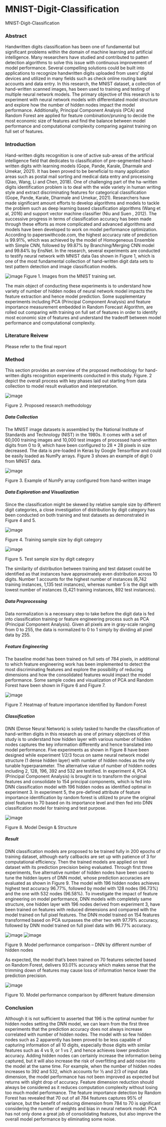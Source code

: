 # MNIST-Digit-Classification
MNIST-Digit-Classification


### Abstract
Handwritten digits classification has been one of fundamental but significant problems within the domain of machine learning and artificial intelligence. Many researchers have studied and contributed to patten detection algorithms to solve this issue with continuous improvement of model performance. Several compelling solutions could be built into applications to recognize handwritten digits uploaded from users’ digital devices and utilized in many fields such as check online routing bank accounts and data entry.  In this research, the MNIST dataset, a collection of hand-written scanned images, has been used to training and testing of multiple neural network models. The primary objective of this research is to experiment with neural network models with differentiated model structure and explore how the number of hidden nodes impact the model performance. Additionally, Principal Component Analysis (PCA) and Random Forest are applied for feature combination/pruning to decide the most economic size of features and find the balance between model performance and computational complexity comparing against training on full set of features.

### Introduction 
Hand-written digits recognition is one of active sub-areas of the artificial intelligence field that dedicates to classification of pre-segmented hand-written digits with learning models (Gope, Pande, Karale, Dharmale and Umekar, 2021). It has been proved to be beneficial to many application areas such as postal mail sorting and medical data entry and processing (Qiao, Wang, Li and Chen, 2018). One of challenging part of the ha-written digits identification problem is to deal with the wide variety in human writing style and extract discriminating features for categorical classification (Gope, Pande, Karale, Dharmale and Umekar, 2021). Researchers have made significant amount efforts to develop algorithms and models to tackle the problem such as deep learning based classification algorithms (Wang et al, 2016) and support vector machine classifier (Niu and Suen , 2012). The successive progress in terms of classification accuracy has been made through these efforts as more complicated and advanced algorithms and models have been developed to work on model performance optimization. According to paperswithcode.com, the highest accuracy rate of prediction is 99.91%, which was achieved by the model of Homogeneous Ensemble with Simple CNN, followed by 99.87% by Branching/Merging CNN model and 99.84% by EnsNet. 
In the research, several experiments are conducted to testify neural network with MNIST data 0as shown in Figure 1, which is one of the most fundamental collection of hand-written digit data sets to test pattern detection and image classification models. 

![image](https://user-images.githubusercontent.com/43327902/185507658-eef6cb09-d212-4a85-a697-4c1975221ebb.png)
Figure 1. Images from the MNIST training set.

The main object of conducting these experiments is to understand how variety of number of hidden nodes of neural network model impacts the feature extraction and hence model prediction. Some supplementary experiments including PCA (Principal Component Analysis) and feature importance measurement embedded in Random Forecast Algorithm, are rolled out comparing with training on full set of features in order to identify most economic size of features and understand the tradeoff between model performance and computational complexity. 

### Literature Reivew
Please refer to the final report

### Method
This section provides an overview of the proposed methodology for hand-written digits recognition experiments conducted in this study. Figure. 2 depict the overall process with key phases laid out starting from data collection to model result evaluation and interpretation.

![image](https://user-images.githubusercontent.com/43327902/185507781-6389fed3-d220-4f28-baa8-8be208a21893.png)

Figure 2. Proposed research methodology

##### Data Collection
The MNIST image datasets is assembled by the National Institute of Standards and Technology (NIST) in the 1980s. It comes with a set of 60,000 training images and 10,000 test images of processed hand-written digits from 0 to 9, which have been configured to 28 * 28 pixels in size decreased. The data is pre-loaded in Keras by Google Tensorflow and could be easily loaded as NumPy arrays. Figure 3 shows an example of digit 0 from MNIST data.  

![image](https://user-images.githubusercontent.com/43327902/185507821-3603ab07-eff2-4aac-96f4-e728e03f201a.png)

Figure 3. Example of NumPy array configured from hand-written image

##### Data Exploration and Visualization
Since the classification might be skewed by relative sample size by different digit categories, a close investigation of distribution by digit category has been conducted on both training and test datasets as demonstrated in Figure 4 and 5.  

![image](https://user-images.githubusercontent.com/43327902/185507905-84d5746b-e1d0-4541-a7ef-438dd011b393.png)

Figure 4. Training sample size by digit category

![image](https://user-images.githubusercontent.com/43327902/185507930-7e8d50a1-855d-461c-8337-74eee566418d.png)

Figure 5. Test sample size by digit category

The similarity of distribution between training and test dataset could be identified as that instances have approximately even distribution across 10 digits. Number 1 accounts for the highest number of instances (6,742 training instances, 1,135 test instances), whereas number 5 is the digit with lowest number of instances (5,421 training instances, 892 test instances). 


##### Data Preprocessing
Data normalization is a necessary step to take before the digit data is fed into classification training or feature engineering process such as PCA (Principal Component Analysis). Given all pixels are in gray-scale ranging from 0 to 255, the data is normalized to 0 to 1 simply by dividing all pixel data by 255.  

##### Feature Engineering
The baseline model has been trained on full sets of 784 pixels, in additional to which feature engineering work has been implemented to detect the most discriminating features and explore the possibility of reducing dimensions and how the consolidated features would impact the model performance. Some sample codes and visualization of PCA and Random Forest have been shown in Figure 6 and Figure 7. 

![image](https://user-images.githubusercontent.com/43327902/185508062-0575b3bd-2550-4382-a8fb-0790a64c2ed3.png)

Figure 7. Heatmap of feature importance identified by Random Forest


##### Classification
DNN (Dense Neural Network) is solely tasked to handle the classification of hand-written digits in this research as one of primary objectives of this study is to understand how hidden layer with various number of hidden nodes captures the key information differently and hence translated into model performance. Five experiments as shown in Figure 8 have been designed while experiment 1/2/3 focus on same neural 
network model structure (1 dense hidden layer) with number of hidden nodes as the only tunable hyperparameter. The alternative value of number of hidden nodes including 2, 128, 196, 392 and 532 are testified. In experiment 4, PCA (Principal Component Analysis) is brought in to transform the original features and consolidate to 154 principal components, which is fed into DNN classification model with 196 hidden nodes as identified optimal in experiment 3. In experiment 5, the pre-defined attribute of feature importance identification by random forest is utilized to prune the original pixel features to 70 based on its importance level and then fed into DNN classification model for training and test purpose. 

![image](https://user-images.githubusercontent.com/43327902/185508172-81abbf3d-337d-4ca7-b365-7fb55d9debbd.png)

Figure 8. Model Design & Structure

##### Result
DNN classification models are proposed to be trained fully in 200 epochs of training dataset, although early callbacks are set up with patience of 3 for computational efficiency. Then the trained models are applied on test dataset with its prediction precision being evaluated. Through first three experiments, five alternative number of hidden nodes have been used to tune the hidden layers of DNN model, whose prediction accuracies are evaluated as shown in Figure 9.  The model with 196 hidden nodes achieves highest test accuracy 96.77%, followed by model with 128 nodes (96.73%) and the one with 532 nodes (96.58%). 
To investigate the impact of feature engineering on model performance, DNN models with completely same structure, one hidden layer with 196 nodes derived from experiment 3, have been trained on features with reduced dimensions and compared with the model trained on full pixel features. The DNN model 
trained on 154 features transformed based on PCA surpasses the other two with 97.79% accuracy, followed by DNN model trained on full pixel data with 96.77% accuracy. 

![image](https://user-images.githubusercontent.com/43327902/185508226-f46799cd-91fb-474f-adad-336a3e5764b7.png)
![image](https://user-images.githubusercontent.com/43327902/185508236-1d258dcb-f09c-4b88-8d26-a33eac45d2ab.png)

Figure 9. Model performance comparison – DNN by different number of hidden nodes

As expected, the model that’s been trained on 70 features selected based on Random Forest, delivers 93.01% accuracy which makes sense that the trimming down of features may cause loss of information hence lower the prediction precision. 

![image](https://user-images.githubusercontent.com/43327902/185508277-f3eaa276-3a01-4edc-9d9f-4339095490c4.png)

Figure 10. Model performance comparison by different feature dimension

### Conclusion
Although it is not sufficient to asserted that 196 is the optimal number for hidden nodes setting the DNN model, we can learn from the first three experiments that the prediction accuracy does not always increase correlated with number of hidden nodes. The model with so few hidden nodes such as 2 apparently has been proved to be less capable of capturing information of all 10 digits, especially those digits with similar 
features such as 4 vs 9, or 1 vs 7, and hence achieves lower prediction accuracy. Adding hidden nodes can certainly increase the information being captured, but it will also increase the risk of overfitting and add noise into the model at the same time. For example, when the number of hidden nodes increases to 392 and 532, which accounts for ½ and 2/3 of input data dimension, the model performance has not been improved as expected but returns with slight drop of accuracy. 
Feature dimension reduction should always be considered as it reduces computation complexity without losing too much model performance. The feature importance detection by Random Forest has revealed that 70 out of all 784 features captures 95% of variance, but the benefit of reducing dimension from 784 to 70 is significant considering the number of weights and bias in neural network model. PCA has not only done a great job of consolidating features, but also improve the overall model performance by eliminating some noise.














